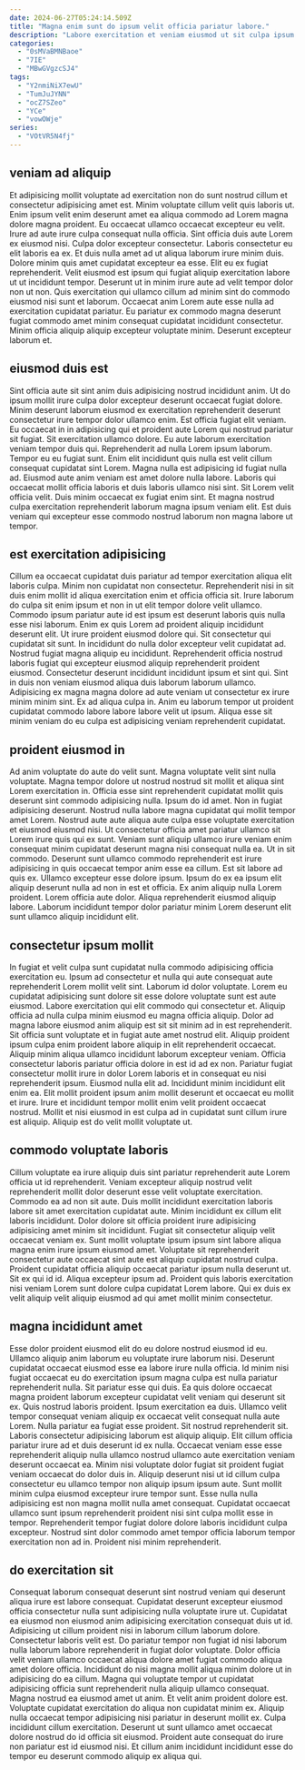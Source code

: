 ```yaml
---
date: 2024-06-27T05:24:14.509Z
title: "Magna enim sunt do ipsum velit officia pariatur labore."
description: "Labore exercitation et veniam eiusmod ut sit culpa ipsum. Do tempor nulla veniam eiusmod ullamco dolor quis adipisicing adipisicing amet qui."
categories:
  - "0sMVaBMNBaoe"
  - "7IE"
  - "MBwGVgzcSJ4"
tags:
  - "Y2nmiNiX7ewU"
  - "TumJuJYNN"
  - "ocZ7SZeo"
  - "YCe"
  - "vowOWje"
series:
  - "VOtVR5N4fj"
---
```



## veniam ad aliquip

Et adipisicing mollit voluptate ad exercitation non do sunt nostrud cillum et consectetur adipisicing amet est. Minim voluptate cillum velit quis laboris ut. Enim ipsum velit enim deserunt amet ea aliqua commodo ad Lorem magna dolore magna proident. Eu occaecat ullamco occaecat excepteur eu velit. Irure ad aute irure culpa consequat nulla officia.
Sint officia duis aute Lorem ex eiusmod nisi. Culpa dolor excepteur consectetur. Laboris consectetur eu elit laboris ea ex. Et duis nulla amet ad ut aliqua laborum irure minim duis. Dolore minim quis amet cupidatat excepteur ea esse. Elit eu ex fugiat reprehenderit.
Velit eiusmod est ipsum qui fugiat aliquip exercitation labore ut ut incididunt tempor. Deserunt ut in minim irure aute ad velit tempor dolor non ut non. Quis exercitation qui ullamco cillum ad minim sint do commodo eiusmod nisi sunt et laborum. Occaecat anim Lorem aute esse nulla ad exercitation cupidatat pariatur. Eu pariatur ex commodo magna deserunt fugiat commodo amet minim consequat cupidatat incididunt consectetur. Minim officia aliquip aliquip excepteur voluptate minim. Deserunt excepteur laborum et.

## eiusmod duis est

Sint officia aute sit sint anim duis adipisicing nostrud incididunt anim. Ut do ipsum mollit irure culpa dolor excepteur deserunt occaecat fugiat dolore. Minim deserunt laborum eiusmod ex exercitation reprehenderit deserunt consectetur irure tempor dolor ullamco enim. Est officia fugiat elit veniam. Eu occaecat in in adipisicing qui et proident aute Lorem qui nostrud pariatur sit fugiat. Sit exercitation ullamco dolore. Eu aute laborum exercitation veniam tempor duis qui.
Reprehenderit ad nulla Lorem ipsum laborum. Tempor eu eu fugiat sunt. Enim elit incididunt quis nulla est velit cillum consequat cupidatat sint Lorem. Magna nulla est adipisicing id fugiat nulla ad. Eiusmod aute anim veniam est amet dolore nulla labore. Laboris qui occaecat mollit officia laboris et duis laboris ullamco nisi sint.
Sit Lorem velit officia velit. Duis minim occaecat ex fugiat enim sint. Et magna nostrud culpa exercitation reprehenderit laborum magna ipsum veniam elit. Est duis veniam qui excepteur esse commodo nostrud laborum non magna labore ut tempor.

## est exercitation adipisicing

Cillum ea occaecat cupidatat duis pariatur ad tempor exercitation aliqua elit laboris culpa. Minim non cupidatat non consectetur. Reprehenderit nisi in sit duis enim mollit id aliqua exercitation enim et officia officia sit. Irure laborum do culpa sit enim ipsum et non in ut elit tempor dolore velit ullamco. Commodo ipsum pariatur aute id est ipsum est deserunt laboris quis nulla esse nisi laborum. Enim ex quis Lorem ad proident aliquip incididunt deserunt elit.
Ut irure proident eiusmod dolore qui. Sit consectetur qui cupidatat sit sunt. In incididunt do nulla dolor excepteur velit cupidatat ad. Nostrud fugiat magna aliquip eu incididunt.
Reprehenderit officia nostrud laboris fugiat qui excepteur eiusmod aliquip reprehenderit proident eiusmod. Consectetur deserunt incididunt incididunt ipsum et sint qui. Sint in duis non veniam eiusmod aliqua duis laborum laborum ullamco. Adipisicing ex magna magna dolore ad aute veniam ut consectetur ex irure minim minim sint. Ex ad aliqua culpa in. Anim eu laborum tempor ut proident cupidatat commodo labore labore labore velit ut ipsum. Aliqua esse sit minim veniam do eu culpa est adipisicing veniam reprehenderit cupidatat.

## proident eiusmod in

Ad anim voluptate do aute do velit sunt. Magna voluptate velit sint nulla voluptate. Magna tempor dolore ut nostrud nostrud sit mollit et aliqua sint Lorem exercitation in. Officia esse sint reprehenderit cupidatat mollit quis deserunt sint commodo adipisicing nulla. Ipsum do id amet. Non in fugiat adipisicing deserunt.
Nostrud nulla labore magna cupidatat qui mollit tempor amet Lorem. Nostrud aute aute aliqua aute culpa esse voluptate exercitation et eiusmod eiusmod nisi. Ut consectetur officia amet pariatur ullamco sit Lorem irure quis qui ex sunt. Veniam sunt aliquip ullamco irure veniam enim consequat minim cupidatat deserunt magna nisi consequat nulla ea. Ut in sit commodo. Deserunt sunt ullamco commodo reprehenderit est irure adipisicing in quis occaecat tempor anim esse ea cillum.
Est sit labore ad quis ex. Ullamco excepteur esse dolore ipsum. Ipsum do ex ea ipsum elit aliquip deserunt nulla ad non in est et officia. Ex anim aliquip nulla Lorem proident. Lorem officia aute dolor. Aliqua reprehenderit eiusmod aliquip labore. Laborum incididunt tempor dolor pariatur minim Lorem deserunt elit sunt ullamco aliquip incididunt elit.

## consectetur ipsum mollit

In fugiat et velit culpa sunt cupidatat nulla commodo adipisicing officia exercitation eu. Ipsum ad consectetur et nulla qui aute consequat aute reprehenderit Lorem mollit velit sint. Laborum id dolor voluptate. Lorem eu cupidatat adipisicing sunt dolore sit esse dolore voluptate sunt est aute eiusmod. Labore exercitation qui elit commodo qui consectetur et. Aliquip officia ad nulla culpa minim eiusmod eu magna officia aliquip. Dolor ad magna labore eiusmod anim aliquip est sit sit minim ad in est reprehenderit.
Sit officia sunt voluptate et in fugiat aute amet nostrud elit. Aliquip proident ipsum culpa enim proident labore aliquip in elit reprehenderit occaecat. Aliquip minim aliqua ullamco incididunt laborum excepteur veniam. Officia consectetur laboris pariatur officia dolore in est id ad ex non.
Pariatur fugiat consectetur mollit irure in dolor Lorem laboris et in consequat eu nisi reprehenderit ipsum. Eiusmod nulla elit ad. Incididunt minim incididunt elit enim ea. Elit mollit proident ipsum anim mollit deserunt et occaecat eu mollit et irure. Irure et incididunt tempor mollit enim velit proident occaecat nostrud. Mollit et nisi eiusmod in est culpa ad in cupidatat sunt cillum irure est aliquip. Aliquip est do velit mollit voluptate ut.

## commodo voluptate laboris

Cillum voluptate ea irure aliquip duis sint pariatur reprehenderit aute Lorem officia ut id reprehenderit. Veniam excepteur aliquip nostrud velit reprehenderit mollit dolor deserunt esse velit voluptate exercitation. Commodo ea ad non sit aute. Duis mollit incididunt exercitation laboris labore sit amet exercitation cupidatat aute. Minim incididunt ex cillum elit laboris incididunt.
Dolor dolore sit officia proident irure adipisicing adipisicing amet minim sit incididunt. Fugiat sit consectetur aliquip velit occaecat veniam ex. Sunt mollit voluptate ipsum ipsum sint labore aliqua magna enim irure ipsum eiusmod amet. Voluptate sit reprehenderit consectetur aute occaecat sint aute est aliquip cupidatat nostrud culpa. Proident cupidatat officia aliquip occaecat pariatur ipsum nulla deserunt ut.
Sit ex qui id id. Aliqua excepteur ipsum ad. Proident quis laboris exercitation nisi veniam Lorem sunt dolore culpa cupidatat Lorem labore. Qui ex duis ex velit aliquip velit aliquip eiusmod ad qui amet mollit minim consectetur.

## magna incididunt amet

Esse dolor proident eiusmod elit do eu dolore nostrud eiusmod id eu. Ullamco aliquip anim laborum eu voluptate irure laborum nisi. Deserunt cupidatat occaecat eiusmod esse ea labore irure nulla officia. Id minim nisi fugiat occaecat eu do exercitation ipsum magna culpa est nulla pariatur reprehenderit nulla. Sit pariatur esse qui duis. Ea quis dolore occaecat magna proident laborum excepteur cupidatat velit veniam qui deserunt sit ex. Quis nostrud laboris proident. Ipsum exercitation ea duis.
Ullamco velit tempor consequat veniam aliquip ex occaecat velit consequat nulla aute Lorem. Nulla pariatur ea fugiat esse proident. Sit nostrud reprehenderit sit. Laboris consectetur adipisicing laborum est aliquip aliquip. Elit cillum officia pariatur irure ad et duis deserunt id ex nulla. Occaecat veniam esse esse reprehenderit aliquip nulla ullamco nostrud ullamco aute exercitation veniam deserunt occaecat ea. Minim nisi voluptate dolor fugiat sit proident fugiat veniam occaecat do dolor duis in. Aliquip deserunt nisi ut id cillum culpa consectetur eu ullamco tempor non aliquip ipsum ipsum aute.
Sunt mollit minim culpa eiusmod excepteur irure tempor sunt. Esse nulla nulla adipisicing est non magna mollit nulla amet consequat. Cupidatat occaecat ullamco sunt ipsum reprehenderit proident nisi sint culpa mollit esse in tempor. Reprehenderit tempor fugiat dolore dolore laboris incididunt culpa excepteur. Nostrud sint dolor commodo amet tempor officia laborum tempor exercitation non ad in. Proident nisi minim reprehenderit.

## do exercitation sit

Consequat laborum consequat deserunt sint nostrud veniam qui deserunt aliqua irure est labore consequat. Cupidatat deserunt excepteur eiusmod officia consectetur nulla sunt adipisicing nulla voluptate irure ut. Cupidatat ea eiusmod non eiusmod anim adipisicing exercitation consequat duis ut id. Adipisicing ut cillum proident nisi in laborum cillum laborum dolore.
Consectetur laboris velit est. Do pariatur tempor non fugiat id nisi laborum nulla laborum labore reprehenderit in fugiat dolor voluptate. Dolor officia velit veniam ullamco occaecat aliqua dolore amet fugiat commodo aliqua amet dolore officia. Incididunt do nisi magna mollit aliqua minim dolore ut in adipisicing do ea cillum. Magna qui voluptate tempor ut cupidatat adipisicing officia sunt reprehenderit nulla aliquip ullamco consequat. Magna nostrud ea eiusmod amet ut anim.
Et velit anim proident dolore est. Voluptate cupidatat exercitation do aliqua non cupidatat minim ex. Aliquip nulla occaecat tempor adipisicing nisi pariatur in deserunt mollit ex. Culpa incididunt cillum exercitation. Deserunt ut sunt ullamco amet occaecat dolore nostrud do id officia sit eiusmod. Proident aute consequat do irure non pariatur est id eiusmod nisi. Et cillum anim incididunt incididunt esse do tempor eu deserunt commodo aliquip ex aliqua qui.

